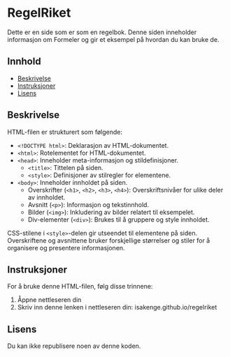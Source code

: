 # RegelRiket

Dette er en side som er som en regelbok. Denne siden inneholder informasjon om Formeler og gir et eksempel på hvordan du kan bruke de.

## Innhold

- [Beskrivelse](#beskrivelse)
- [Instruksjoner](#instruksjoner)
- [Lisens](#lisens)

## Beskrivelse

HTML-filen er strukturert som følgende:

- `<!DOCTYPE html>`: Deklarasjon av HTML-dokumentet.
- `<html>`: Rotelementet for HTML-dokumentet.
- `<head>`: Inneholder meta-informasjon og stildefinisjoner.
  - `<title>`: Tittelen på siden.
  - `<style>`: Definisjoner av stilregler for elementene.
- `<body>`: Inneholder innholdet på siden.
  - Overskrifter (`<h1>`, `<h2>`, `<h3>`, `<h4>`): Overskriftsnivåer for ulike deler av innholdet.
  - Avsnitt (`<p>`): Informasjon og tekstinnhold.
  - Bilder (`<img>`): Inkludering av bilder relatert til eksempelet.
  - Div-elementer (`<div>`): Brukes til å gruppere og style innholdet.
  
CSS-stilene i `<style>`-delen gir utseendet til elementene på siden. Overskriftene og avsnittene bruker forskjellige størrelser og stiler for å organisere og presentere informasjonen.

## Instruksjoner

For å bruke denne HTML-filen, følg disse trinnene:

1. Åppne nettleseren din
2. Skriv inn denne lenken i nettleseren din: isakenge.github.io/regelriket

## Lisens

Du kan ikke republisere noen av denne koden.
